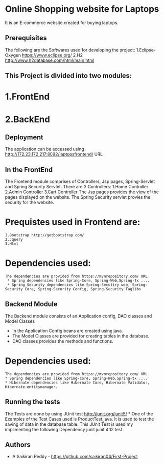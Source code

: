 # Online Shopping website for Laptops
  It is an E-commerce website created for buying laptops.
  
## Prerequisites
  The following are the Softwares used for developing the project:
  1.Eclipse-Oxygen https://www.eclipse.org/
  2.H2 http://www.h2database.com/html/main.html
 
## This Project is divided into two modules:
 #  1.FrontEnd
 #  2.BackEnd
 
## Deployment
   The application can be accessed using http://172.23.172.217:8092/laptopsfrontend/ URL
   
## In the FrontEnd 
   The Frontend module comprises of Controllers, Jsp pages, Spring-Servlet and Spring Security Servlet. 
   There are 3 Controllers:
     1.Home Controller
     2.Admin Controller
     3.Cart Controller
   The Jsp pages provides the view of the pages displayed on the website.
   The Spring Security servlet provies the security for the website.
   # Prequistes used in Frontend are:
    1.Bootstrap http://getbootstrap.com/
    2.Jquery
    3.Html
   # Dependencies used:
    The dependencies are provided from https://mvnrepository.com/ URL
     * Spring dependencies like Spring-Core, Spring-Web,Spring-tx ....
     * Spring Security dependencies like Spring-Secutiry web, Spring-Security Core, Spring-Security Config, Spring-Security Taglibs
## Backend Module
   The Backend module consists of an Application config, DAO classes and Model Classes
   * In the Application Config beans are created using java.
   * The Model Classes are provided for creating tables in the database.
   * DAO classes provides the methods and functions. 
  # Dependencies used:
    The dependencies are provided from https://mvnrepository.com/ URL
    * Spring dependencies like Spring-Core, Spring-Web,Spring-tx ....
    * Hibernate dependencies like Hibernate Core, Hibernate Validator, Hibernate-entitymanager.
    
## Running the tests
   The Tests are done by using JUnit test http://junit.org/junit5/
    * One of the Examples of the Test Cases used is ProductTest.java. It is used to test the saving of data in the database table.
   This JUnit Test is used my implimenting the following Dependency
     <!-- https://mvnrepository.com/artifact/junit/junit -->
            <dependency>
            <groupId>junit</groupId>
               <artifactId>junit</artifactId>
               <version>4.12</version>
               <scope>test</scope>
            </dependency>
## Authors
   * A Saikiran Reddy - https://github.com/saikiran04/First-Project
    
    
   
    
     
  
